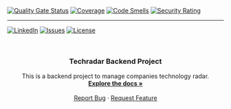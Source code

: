 <a name="readme-top"></a>


[![Quality Gate Status](https://sonarcloud.io/api/project_badges/measure?project=samuelgamito_techradar-backend&metric=alert_status)](https://sonarcloud.io/summary/new_code?id=samuelgamito_techradar-backend)
[![Coverage](https://sonarcloud.io/api/project_badges/measure?project=samuelgamito_techradar-backend&metric=coverage)](https://sonarcloud.io/summary/new_code?id=samuelgamito_techradar-backend)
[![Code Smells](https://sonarcloud.io/api/project_badges/measure?project=samuelgamito_techradar-backend&metric=code_smells)](https://sonarcloud.io/summary/new_code?id=samuelgamito_techradar-backend)
[![Security Rating](https://sonarcloud.io/api/project_badges/measure?project=samuelgamito_techradar-backend&metric=security_rating)](https://sonarcloud.io/summary/new_code?id=samuelgamito_techradar-backend)

<hr />

[![LinkedIn][linkedin-shield]][linkedin-url]
[![Issues][issues-shield]][issues-url]
[![License][license-shield]][license-url]



<!-- PROJECT LOGO -->
<br />
<div align="center">


<h3 align="center">Techradar Backend Project</h3>

  <p align="center">
    This is a backend project to manage companies technology radar.
    <br />
    <a href="#"><strong>Explore the docs »</strong></a>
    <br />
    <br />
    <a href="https://github.com/samuelgamito/techradar-backend/issues">Report Bug</a>
    ·
    <a href="https://github.com/samuelgamito/techradar-backend/issues">Request Feature</a>
  </p>
</div>






<!-- MARKDOWN LINKS & IMAGES -->
<!-- https://www.markdownguide.org/basic-syntax/#reference-style-links -->
[issues-shield]: https://img.shields.io/github/issues/samuelgamito/techradar-backend.svg?style=for-the-badge
[issues-url]: https://github.com/samuelgamito/techradar-backend/issues
[license-shield]: https://img.shields.io/github/license/samuelgamito/techradar-backend.svg?style=for-the-badge
[license-url]: https://github.com/samuelgamito/techradar-backend/blob/master/LICENSE.txt
[linkedin-shield]: https://img.shields.io/badge/LinkedIn-0077B5?style=for-the-badge&logo=linkedin&logoColor=white
[linkedin-url]: https://linkedin.com/in/samuel-gamito
[product-screenshot]: images/screenshot.png

